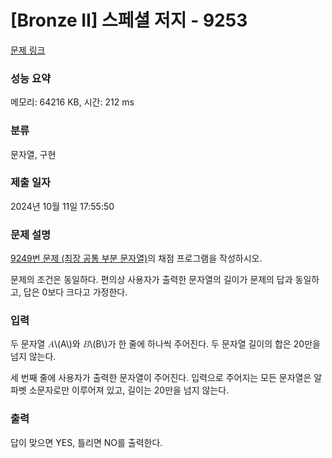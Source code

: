 # [Bronze II] 스페셜 저지 - 9253 

[문제 링크](https://www.acmicpc.net/problem/9253) 

### 성능 요약

메모리: 64216 KB, 시간: 212 ms

### 분류

문자열, 구현

### 제출 일자

2024년 10월 11일 17:55:50

### 문제 설명

<p><a href="/problem/9249">9249번 문제 (최장 공통 부분 문자열)</a>의 채점 프로그램을 작성하시오.</p>

<p>문제의 조건은 동일하다. 편의상 사용자가 출력한 문자열의 길이가 문제의 답과 동일하고, 답은 0보다 크다고 가정한다.</p>

### 입력 

 <p>두 문자열 <mjx-container class="MathJax" jax="CHTML" style="font-size: 99.9%; position: relative;"><mjx-math class="MJX-TEX" aria-hidden="true"><mjx-mi class="mjx-i"><mjx-c class="mjx-c1D434 TEX-I"></mjx-c></mjx-mi></mjx-math><mjx-assistive-mml unselectable="on" display="inline"><math xmlns="http://www.w3.org/1998/Math/MathML"><mi>A</mi></math></mjx-assistive-mml><span aria-hidden="true" class="no-mathjax mjx-copytext">\(A\)</span></mjx-container>와 <mjx-container class="MathJax" jax="CHTML" style="font-size: 99.9%; position: relative;"><mjx-math class="MJX-TEX" aria-hidden="true"><mjx-mi class="mjx-i"><mjx-c class="mjx-c1D435 TEX-I"></mjx-c></mjx-mi></mjx-math><mjx-assistive-mml unselectable="on" display="inline"><math xmlns="http://www.w3.org/1998/Math/MathML"><mi>B</mi></math></mjx-assistive-mml><span aria-hidden="true" class="no-mathjax mjx-copytext">\(B\)</span></mjx-container>가 한 줄에 하나씩 주어진다. 두 문자열 길이의 합은 20만을 넘지 않는다.</p>

<p>세 번째 줄에 사용자가 출력한 문자열이 주어진다. 입력으로 주어지는 모든 문자열은 알파벳 소문자로만 이루어져 있고, 길이는 20만을 넘지 않는다.</p>

### 출력 

 <p>답이 맞으면 YES, 틀리면 NO를 출력한다.</p>

